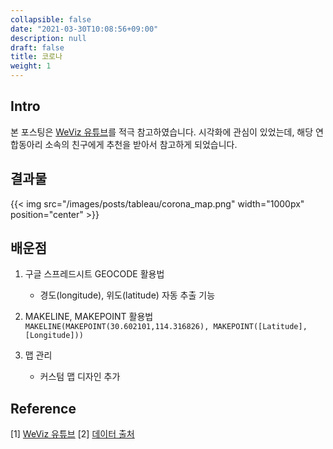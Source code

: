```yaml
---
collapsible: false
date: "2021-03-30T10:08:56+09:00"
description: null
draft: false
title: 코로나 
weight: 1
---
```


## Intro
본 포스팅은 [WeViz 유튜브](https://www.youtube.com/watch?v=KTnxZCNud1E)를 적극 참고하였습니다.
시각화에 관심이 있었는데, 해당 연합동아리 소속의 친구에게 추천을 받아서 참고하게 되었습니다.

## 결과물
{{< img src="/images/posts/tableau/corona_map.png" width="1000px" position="center" >}}

## 배운점
1. 구글 스프레드시트 GEOCODE 활용법
    - 경도(longitude), 위도(latitude) 자동 추출 기능

2. MAKELINE, MAKEPOINT 활용법
`MAKELINE(MAKEPOINT(30.602101,114.316826), MAKEPOINT([Latitude],[Longitude]))`

3. 맵 관리
    - 커스텀 맵 디자인 추가

## Reference
[1] [WeViz 유튜브](https://www.youtube.com/watch?v=KTnxZCNud1E)
[2] [데이터 출처](https://www.worldometers.info/coronavirus/?utm_campaign=homeAdUOA%3FSi)